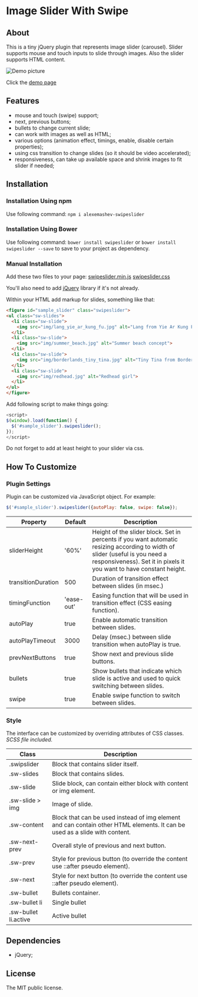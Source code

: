 # Image Slider With Swipe

## About

This is a tiny jQuery plugin that represents image slider (carousel). Slider supports mouse and touch inputs to slide through images. Also the slider supports HTML content.

![Demo picture](http://alexemashev.github.io/swipeslider/img/small_demo.gif)

Click the [demo page](http://alexemashev.github.io/swipeslider/)

## Features

- mouse and touch (swipe) support;
- next, previous buttons;
- bullets to change current slide;
- can work with images as well as HTML;
- various options (animation effect, timings, enable, disable certain properties);
- using css transition to change slides (so it should be video accelerated);
- responsiveness, can take up available space and shrink images to fit slider if needed;

## Installation

### Installation Using npm

Use following command:
`npm i alexemashev-swipeslider`

### Installation Using Bower

Use following command:
`bower install swipeslider`
or
`bower install swipeslider --save`
to save to your project as dependency.

### Manual Installation

Add these two files to your page:
[swipeslider.min.js](http://alexemashev.github.io/swipeslider/dist/swipeslider.min.js)
[swipeslider.css](http://alexemashev.github.io/swipeslider/dist/swipeslider.css)

You'll also need to add [jQuery](http://jquery.com/) library if it's not already.

Within your HTML add markup for slides, something like that:

```HTML
<figure id="sample_slider" class="swipeslider">
<ul class="sw-slides">
  <li class="sw-slide">
    <img src="img/lang_yie_ar_kung_fu.jpg" alt="Lang from Yie Ar Kung Fu">
  </li>
  <li class="sw-slide">
    <img src="img/summer_beach.jpg" alt="Summer beach concept">
  </li>
  <li class="sw-slide">
    <img src="img/borderlands_tiny_tina.jpg" alt="Tiny Tina from Borderlands 2">
  </li>
  <li class="sw-slide">
    <img src="img/redhead.jpg" alt="Redhead girl">
  </li>
</ul>
</figure>
```

Add following script to make things going:

```JavaScript
<script>
$(window).load(function() {
  $('#sample_slider').swipeslider();
});
</script>
```

Do not forget to add at least height to your slider via css.

## How To Customize

### Plugin Settings

Plugin can be customized via JavaScript object. For example:

```JavaScript
$('#sample_slider').swipeslider({autoPlay: false, swipe: false});
```

| Property         | Default   | Description                                                                       |
|------------------|-----------|----------------------------------------------------------------------------------|
|sliderHeight|'60%'       |Height of the slider block. Set in percents if you want automatic resizing according to width of slider (useful is you need a responsiveness). Set it in pixels it you want to have constant height.|
|transitionDuration|500       |Duration of transition effect between slides (in msec.)|
|timingFunction    |'ease-out'|Easing function that will be used in transition effect (CSS easing function).|
|autoPlay          |true      |Enable automatic transition between slides.|
|autoPlayTimeout   |3000      |Delay (msec.) between slide transition when autoPlay is true.|
|prevNextButtons   |true      |Show next and previous slide buttons.|
|bullets           |true      |Show bullets that indicate which slide is active and used to quick switching between slides.|
|swipe             |true      |Enable swipe function to switch between slides.|

### Style

The interface can be customized by overriding attributes of CSS classes. *SCSS file included.*

| Class | Description |
|--------|--------|
|.swipslider |Block that contains slider itself.|
|.sw-slides |Block that contains slides.|
|.sw-slide |Slide block, can contain either block with content or img element.|
|.sw-slide > img |Image of slide.|
|.sw-content |Block that can be used instead of img element and can contain other HTML elements. It can be used as a slide with content.|
|.sw-next-prev  |Overall style of previous and next button.|
|.sw-prev  |Style for previous button (to override the content use ::after pseudo element).|
|.sw-next  |Style for next button (to override the content use ::after pseudo element).|
|.sw-bullet  |Bullets container.|
|.sw-bullet li  |Single bullet|
|.sw-bullet li.active  |Active bullet|

## Dependencies

- jQuery;

## License

The MIT public license.
